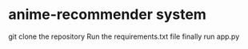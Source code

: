 # anime-recommender system

git clone the repository 
Run the requirements.txt file
finally run app.py
